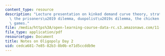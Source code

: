 ```yaml
---
content_type: resource
description: "Lecture presentation on kinked demand curve theory, strategy and cooperation,\
  \ the prisoners\u2019 dilemma, duopolist\u2019s dilemma, the chicken game, and repeated\
  \ games."
file: /media/https%3A/open-learning-course-data-rc.s3.amazonaws.com/11-203-microeconomics-fall-2010/cedca6817e8582b38b0be71d5ccddb9e_MIT11_203F10_oligopoly2.pdf
file_type: application/pdf
resourcetype: Document
title: Notes on Oligopoly Day 2
uid: cedca681-7e85-82b3-8b0b-e71d5ccddb9e
---
```

